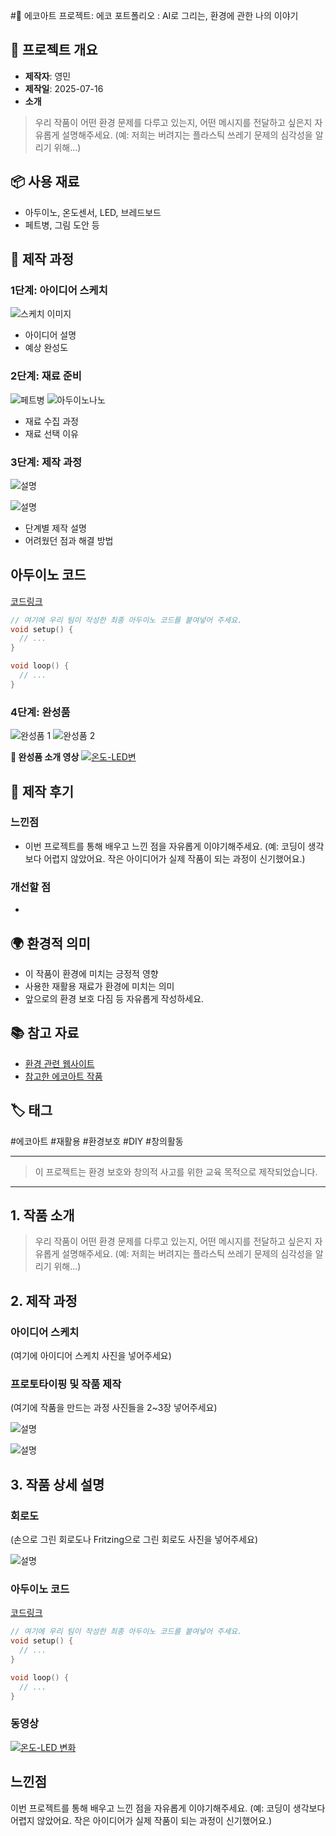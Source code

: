 #🌱 에코아트 프로젝트: 에코 포트폴리오 : AI로 그리는, 환경에 관한 나의 이야기

## 📖 프로젝트 개요
- **제작자**: 영민
- **제작일**: 2025-07-16
- **소개**
> 우리 작품이 어떤 환경 문제를 다루고 있는지, 어떤 메시지를 전달하고 싶은지 자유롭게 설명해주세요.
> (예: 저희는 버려지는 플라스틱 쓰레기 문제의 심각성을 알리기 위해...)

## 📦 사용 재료
- 아두이노, 온도센서, LED, 브레드보드
- 페트병, 그림 도안 등

## 🔧 제작 과정

### 1단계: 아이디어 스케치
![스케치 이미지](images/sketch.jpg)
- 아이디어 설명
- 예상 완성도

### 2단계: 재료 준비
![페트병](페트병.png)
![아두이노나노](아두이노나노.png)
- 재료 수집 과정
- 재료 선택 이유

### 3단계: 제작 과정
![설명](nano보드설정.png)

![설명](회로도.png)

- 단계별 제작 설명
- 어려웠던 점과 해결 방법

## 아두이노 코드
[코드링크](https://github.com/zzeromin/eco-art-project/)

```cpp
// 여기에 우리 팀이 작성한 최종 아두이노 코드를 붙여넣어 주세요.
void setup() {
  // ...
}

void loop() {
  // ...
}
```

### 4단계: 완성품
![완성품 1](images/final1.jpg)
![완성품 2](images/final2.jpg)

**🎯 완성품 소개 영상**
[![온도-LED변](https://img.youtube.com/vi/9K9Y-W1CK3E/0.jpg)](https://www.youtube.com/shorts/9K9Y-W1CK3E) 


## 💭 제작 후기
### 느낀점
- 이번 프로젝트를 통해 배우고 느낀 점을 자유롭게 이야기해주세요.
(예: 코딩이 생각보다 어렵지 않았어요. 작은 아이디어가 실제 작품이 되는 과정이 신기했어요.)

### 개선할 점
- 

## 🌍 환경적 의미
- 이 작품이 환경에 미치는 긍정적 영향
- 사용한 재활용 재료가 환경에 미치는 의미
- 앞으로의 환경 보호 다짐 등 자유롭게 작성하세요.

## 📚 참고 자료
- [환경 관련 웹사이트](링크)
- [참고한 에코아트 작품](링크)

## 🏷️ 태그
#에코아트 #재활용 #환경보호 #DIY #창의활동

---

> 이 프로젝트는 환경 보호와 창의적 사고를 위한 교육 목적으로 제작되었습니다.
---

## 1. 작품 소개
> 우리 작품이 어떤 환경 문제를 다루고 있는지, 어떤 메시지를 전달하고 싶은지 자유롭게 설명해주세요.
> (예: 저희는 버려지는 플라스틱 쓰레기 문제의 심각성을 알리기 위해...)

## 2. 제작 과정
### 아이디어 스케치
(여기에 아이디어 스케치 사진을 넣어주세요)

### 프로토타이핑 및 작품 제작
(여기에 작품을 만드는 과정 사진들을 2~3장 넣어주세요)

![설명](아두이노나노.png)

![설명](nano보드설정.png)

## 3. 작품 상세 설명
### 회로도
(손으로 그린 회로도나 Fritzing으로 그린 회로도 사진을 넣어주세요)

![설명](회로도.png)

### 아두이노 코드
[코드링크](https://github.com/zzeromin/eco-art-project/)

```cpp
// 여기에 우리 팀이 작성한 최종 아두이노 코드를 붙여넣어 주세요.
void setup() {
  // ...
}

void loop() {
  // ...
}
```

### 동영상

[![온도-LED 변화](https://img.youtube.com/vi/9K9Y-W1CK3E/0.jpg)](https://youtube.com/shorts/9K9Y-W1CK3E?si=MWaWgp3jyDSlz0Xn) 

## 느낀점

이번 프로젝트를 통해 배우고 느낀 점을 자유롭게 이야기해주세요.
(예: 코딩이 생각보다 어렵지 않았어요. 작은 아이디어가 실제 작품이 되는 과정이 신기했어요.)
